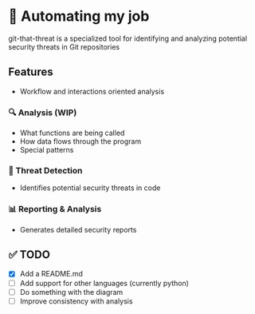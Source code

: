 # 🤖 Automating my job

git-that-threat is a specialized tool for identifying and analyzing potential security threats in Git repositories

## Features
- Workflow and interactions oriented analysis

### 🔍 Analysis (WIP)
- What functions are being called
- How data flows through the program
- Special patterns

### 🚨 Threat Detection
- Identifies potential security threats in code

### 📊 Reporting & Analysis
- Generates detailed security reports

## ✅ TODO
- [x] Add a README.md
- [ ] Add support for other languages (currently python)
- [ ] Do something with the diagram
- [ ] Improve consistency with analysis